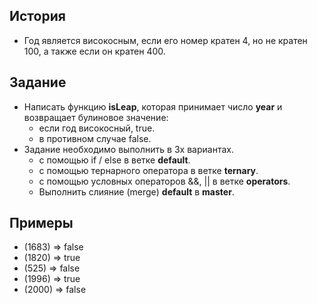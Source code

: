 ## История
- Год является високосным, если его номер кратен 4, но не кратен 100, а также если он кратен 400.

## Задание
- Написать функцию <b>isLeap</b>, которая принимает число <b>year</b> и возвращает булиновое значение:
  - если год високосный, true.
  - в противном случае false.
- Задание необходимо выполнить в 3х вариантах.
  - с помощью if / else в ветке <b>default</b>.
  - с помощью тернарного оператора в ветке <b>ternary</b>.
  - с помощью условных операторов &&, || в ветке <b>operators</b>.
  - Выполнить слияние (merge) <b>default</b> в <b>master</b>.

## Примеры
- (1683) => false
- (1820) => true
- (525) => false
- (1996) => true
- (2000) => false